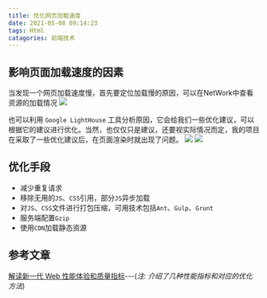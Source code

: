 ```yaml
---
title: 优化网页加载速度
date: 2021-05-08 09:14:23
tags: Html
catagories: 前端技术
---
```


## 影响页面加载速度的因素
当发现一个网页加载速度慢，首先要定位加载慢的原因，可以在NetWork中查看资源的加载情况
![](https://i.loli.net/2021/05/17/OqEWAdp2Ctg1bIL.png)

也可以利用 `Google LightHouse` 工具分析原因，它会给我们一些优化建议，可以根据它的建议进行优化。当然，也仅仅只是建议，还要视实际情况而定，我的项目在采取了一些优化建议后，在页面渲染时就出现了问题。
![](https://i.loli.net/2021/05/17/IKHXzpcfOe1NYmJ.png)
![](https://i.loli.net/2021/05/17/erOMt2ZaHUwDmCW.png)

## 优化手段
* 减少重复请求
* 移除无用的`JS`、`CSS`引用，部分`JS`异步加载
* 对`JS`、`CSS`文件进行打包压缩，可用技术包括`Ant`、`Gulp`、`Grunt`
* 服务端配置`Gzip`
* 使用`CDN`加载静态资源

## 参考文章
[解读新一代 Web 性能体验和质量指标](https://segmentfault.com/a/1190000022744550)---(*注: 介绍了几种性能指标和对应的优化方法*)